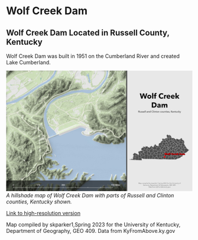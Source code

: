 # Wolf Creek Dam
## Wolf Creek Dam Located in Russell County, Kentucky

Wolf Creek Dam was built in 1951 on the Cumberland River and created Lake Cumberland.

![Caption of map](map.jpg)     
*A hillshade map of Wolf Creek Dam with parts of Russell and Clinton counties, Kentucky shown.*

[Link to high-resolution version](hi-res.pdf)     

Map compiled by skparker1,Spring 2023 for the University of Kentucky, Department of Geography, GEO 409.
Data from KyFromAbove.ky.gov